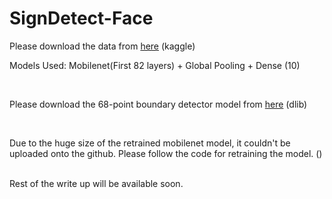 # SignDetect-Face

Please download the data from <a href = "https://github.com/ardamavi/Sign-Language-Digits-Dataset" >here</a> (kaggle)
<br>

Models Used: Mobilenet(First 82 layers) + Global Pooling + Dense (10)
<br>

<br>

Please download the 68-point boundary detector model from <a href = "https://github.com/davisking/dlib-models" >here</a> (dlib)

<br>

Due to the huge size of the retrained mobilenet model, it couldn't be uploaded onto the github. Please follow the code for retraining the model. ()

<br>
Rest of the write up will be available soon. 
